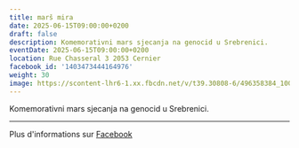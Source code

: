 ```yaml
---
title: marš mira
date: 2025-06-15T09:00:00+0200
draft: false
description: Komemorativni mars sjecanja na genocid u Srebrenici.
eventDate: 2025-06-15T09:00:00+0200
location: Rue Chasseral 3 2053 Cernier
facebook_id: '1403473444164976'
weight: 30
image: https://scontent-lhr6-1.xx.fbcdn.net/v/t39.30808-6/496358384_1007574214836511_4806363768185633011_n.jpg?_nc_cat=102&ccb=1-7&_nc_sid=9e60e4&_nc_ohc=MM7vmfyQLSsQ7kNvwFIjTDb&_nc_oc=AdnCzPIpsnIPotuJTYpIIWXAOPyT3WUqTLo8Oqb2SlXP2azMyWQkfK36a3GNPjZcgd4&_nc_zt=23&_nc_ht=scontent-lhr6-1.xx&edm=ABTKTjYEAAAA&_nc_gid=gQQ84UjeM_V27VDlhffrBw&oh=00_AfQ4CI4aGzpQSw1IsjhXLY7WpETMyyBWpL6u1i7TcFPHZA&oe=6890D26E
---
```


Komemorativni mars sjecanja na genocid u Srebrenici.

---

Plus d'informations sur [Facebook](https://facebook.com/events/1403473444164976)